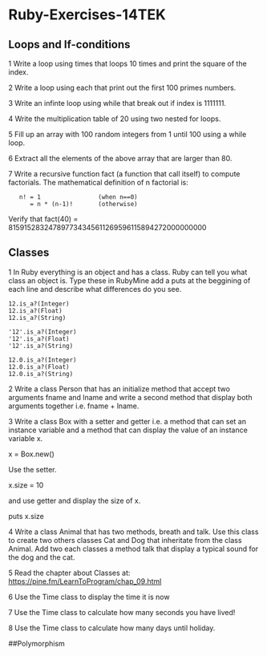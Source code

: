 # Ruby-Exercises-14TEK

## Loops and If-conditions

1 Write a loop using times that loops 10 times and print the square of the index. 

2 Write a loop using each that print out the first 100 primes numbers.

3 Write an infinte loop using while that break out if index is 1111111.

4 Write the multiplication table of 20 using two nested for loops.

5 Fill up an array with 100 random integers from 1 until 100 using a while loop. 

6 Extract all the elements of the above array that are larger than 80.

7 Write a recursive function fact (a function that call itself) to compute factorials. The mathematical definition of n factorial is:
```
   n! = 1                (when n==0)
      = n * (n-1)!       (otherwise)
```

Verify that fact(40) = 815915283247897734345611269596115894272000000000

## Classes

1 In Ruby everything is an object and has a class. Ruby can tell you what class an object is. Type these in RubyMine add a puts at the beggining of each line and describe what differences do you see.
```
12.is_a?(Integer)
12.is_a?(Float)
12.is_a?(String)

'12'.is_a?(Integer)
'12'.is_a?(Float)
'12'.is_a?(String)

12.0.is_a?(Integer)
12.0.is_a?(Float)
12.0.is_a?(String)
```
2 Write a class Person that has an initialize method that accept two arguments fname and lname and write a second method that display both arguments together i.e. fname + lname.

3 Write a class Box with a setter and getter i.e. a method that can set an instance variable and a method that can display the value of an instance variable x.

x = Box.new()

Use the setter.

x.size = 10

and use getter and display the size of x.

puts x.size

4 Write a class Animal that has two methods, breath and talk. Use this class to create two others classes Cat and Dog that inheritate from the class Animal. Add two each classes a method talk that display a typical sound for the dog and the cat.

5 Read the chapter about Classes at: https://pine.fm/LearnToProgram/chap_09.html

6 Use the Time class to display the time it is now

7 Use the Time class to calculate how many seconds you have lived!

8 Use the Time class to calculate how many days until holiday.


##Polymorphism




